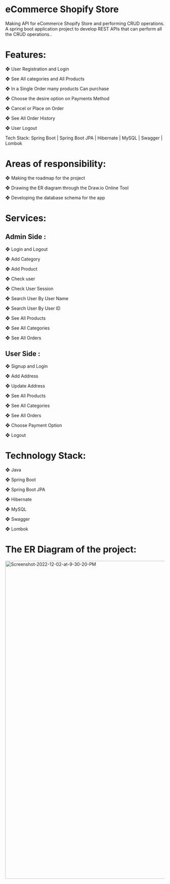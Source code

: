 # eCommerce Shopify Store

Making API for eCommerce Shopify Store and performing CRUD operations.
A spring boot application project to develop REST APIs that can perform
all the CRUD operations..

# Features:

❖ User Registration and Login

❖ See All categories and All Products 

❖ In a Single Order many products Can purchase 

❖ Choose the desire option on Payments Method

❖ Cancel or Place on Order

❖ See All Order History 

❖ User Logout

Tech Stack: Spring Boot | Spring Boot JPA | Hibernate | MySQL | Swagger | Lombok

# Areas of responsibility:

❖ Making the roadmap for the project

❖ Drawing the ER diagram through the Draw.io Online Tool

❖ Developing the database schema for the app


# Services:

<h2>Admin Side : </h2>

❖ Login and Logout

❖ Add Category

❖ Add Product 

❖ Check user

❖ Check User Session

❖ Search User By User Name

❖ Search User By User ID

❖ See All Products 

❖ See All Categories 

❖ See All Orders
  
<h2>User Side :</h2>

❖ Signup and Login

❖ Add Address

❖ Update Address

❖ See All Products 

❖ See All Categories 

❖ See All Orders

❖ Choose Payment Option

❖ Logout

# Technology Stack:
❖ Java

❖ Spring Boot

❖ Spring Boot JPA

❖ Hibernate

❖ MySQL

❖ Swagger

❖ Lombok

# The ER Diagram of the project:
<a href="https://ibb.co/BgZXWnS"><img style="width: 1000px;" src="https://i.ibb.co/19qDyzw/Screenshot-2022-12-02-at-9-30-20-PM.png" alt="Screenshot-2022-12-02-at-9-30-20-PM" border="0"></a>
